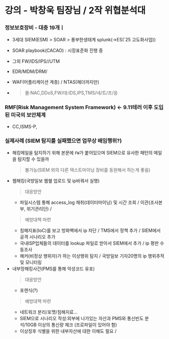 # 강의 - 박창욱 팀장님 / 2작 위협분석대

### 정보보호장비 - 대충 19개ㅣ
- 3세대 SIEM(ESM) > SOAR > 풍부한생태계 splunk(->ES(`25 고도화사업))
- SOAR playbook(CACAO) : 시장표준화 진행 중
- 그외 FW/IDS/IPS//UTM
- EDR/MDM/DRM/
- WAF(어플리케이션 계층) / NTAS(헤더까지만)

- > 물:NAC,DDoS,FW/데:IDS,IPS,TMS/네/트/프/응

### RMF(Risk Management System Framework) <- 9.11테러 이후 도입된 미국의 보안체계
- CC,ISMS-P,

### 실제사례 (SIEM 탐지를 실패했으면 업무상 배임행위?)
- 해킹메일을 탐지하기 위해 본문에 `FW`가 붙어있으며 SIEM으로 유사한 패턴의 메일을 탐지할 수 있을까
  > 불가능(SIEM 외의 다른 텍스트마이닝 장비를 동원해서 하는게 좋음)
- 웹해킹(국방일보 웹쉘 업로드 및 ip바꿔서 실행)
  > 대응방안
  - 파일시스템 통해 access_log 채취(데이터마이닝) 및 시간 조회 / 이관(조사본부, 위기관리단) /
  > 예방대책 마련
  - 침해지표(IoC)를 보고 방화벽에서 ip 차단 / TMS에서 정책 추가 / SIEM에서 공격 시나리오 추가
  - 국내ISP업체들의 데이터를 lookup 파일로 받아서 SIEM에서 추가 / ip 평판 수동조사
  - 해커(비정상 행위자)가 하는 이상행위 탐지 / 국방일보 기자20명의 ip 행위추적 및 모니터링
- 내부망해킹사건(PMS를 통해 악성코드 유포)
  > 대응방안
  - 포렌식(?)
  > 예방대책 마련
  - 네트워크 분리/포맷/침해지료...
  - SIEM으로 시나리오 작성:외부에 나가있는 자산과 PMS와 통신빈도 분석/10GB 이상의 통신량 체크 (프로파일이 있어야 함)
  - 이상징후 식별을 위한 내부자산에 대한 이해도 필요 / 
